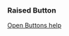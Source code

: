### Raised Button

<a href="http://www.material-ui.com/#/components/buttons" target="_blank">Open Buttons help</a>
